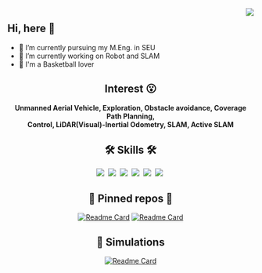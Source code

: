 <img align="right" src="https://github-readme-stats.vercel.app/api?username=Yixin-F&show_icons=true&icon_color=CE1D2D&text_color=718096&bg_color=ffffff&hide_title=true" />

## Hi, here 👋
- 🔭 I’m currently pursuing my M.Eng. in SEU
- 🌱 I’m currently working on Robot and SLAM
- 🏅 I'm a Basketball lover
###

<div align="center">

## Interest 😮
**Unmanned Aerial Vehicle, Exploration, Obstacle avoidance, Coverage Path Planning, <br>
Control, LiDAR(Visual)-Inertial Odometry, SLAM, Active SLAM**


## 🛠 Skills 🛠
<p align="center">
  <img src="https://img.shields.io/badge/ROS-22314E?style=flat-square&logo=ROS&logoColor=white"/></a>&nbsp 
  <img src="https://img.shields.io/badge/Python-3766AB?style=flat-square&logo=Python&logoColor=white"/></a>&nbsp 
  <img src="https://img.shields.io/badge/C++-00599C?style=flat-square&logo=C%2B%2B&logoColor=white"/></a>&nbsp 
  <img src="https://img.shields.io/badge/C-A8B9CC?style=flat-square&logo=C&logoColor=white"/></a>&nbsp 
  <img src="https://img.shields.io/badge/MATLAB-FF452F?style=flat-square&logo=Mathworks&logoColor=white"/></a>&nbsp 
  <img src="https://img.shields.io/badge/markdown-000000?style=flat-square&logo=Markdown&logoColor=white"/></a>&nbsp 
</p>

## 📌 Pinned repos 📌
[![Readme Card](https://github-readme-stats-sigma-five.vercel.app/api/pin/?username=Yixin-F&repo=UAV-Navigation-Using-Visual-SLAM&theme=chartreuse-dark)](https://github.com/Yixin-F/UAV-Navigation-Using-Visual-SLAM)
[![Readme Card](https://github-readme-stats-sigma-five.vercel.app/api/pin/?username=Yixin-F&repo=MD-LVIO&theme=chartreuse-dark)](https://github.com/Yixin-F/MD-LVIO)


## 🤖 Simulations
[![Readme Card](https://github-readme-stats-sigma-five.vercel.app/api/pin/?username=engcang&repo=gazebo_maps&theme=chartreuse-dark)](https://github.com/engcang/gazebo_maps)

